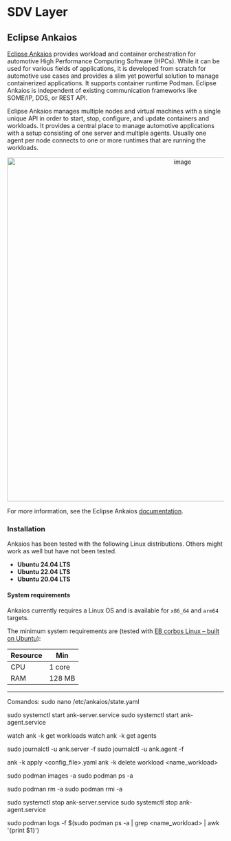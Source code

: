 # SDV Layer

## Eclipse Ankaios
[Eclipse Ankaios](https://github.com/eclipse-ankaios/ankaios/tree/main) provides workload and container orchestration for automotive High Performance Computing Software (HPCs). While it can be used for various fields of applications, it is developed from scratch for automotive use cases and provides a slim yet powerful solution to manage containerized applications. It supports container runtime Podman. Eclipse Ankaios is independent of existing communication frameworks like SOME/IP, DDS, or REST API.

Eclipse Ankaios manages multiple nodes and virtual machines with a single unique API in order to start, stop, configure, and update containers and workloads. It provides a central place to manage automotive applications with a setup consisting of one server and multiple agents. Usually one agent per node connects to one or more runtimes that are running the workloads.

<p align="center">
  <img src="https://github.com/user-attachments/assets/6a9850b8-1ff9-492b-baaf-8d9d20d1998d" alt="image" width="800"/>
</p>

For more information, see the Eclipse Ankaios [documentation](https://eclipse-ankaios.github.io/ankaios/latest/).

### Installation
Ankaios has been tested with the following Linux distributions. Others might work as well but have not been tested.
- **Ubuntu 24.04 LTS**
- **Ubuntu 22.04 LTS**
- **Ubuntu 20.04 LTS**

#### System requirements
Ankaios currently requires a Linux OS and is available for ```x86_64``` and ```arm64``` targets.

The minimum system requirements are (tested with [EB corbos Linux – built on Ubuntu](https://www.elektrobit.com/products/ecu/eb-corbos/linux-built-on-ubuntu/)):

| Resource | Min      |
|----------|----------|
| CPU      | 1 core   |
| RAM      | 128 MB   |

---
Comandos:
sudo nano /etc/ankaios/state.yaml

sudo systemctl start ank-server.service
sudo systemctl start ank-agent.service

watch ank -k get workloads
watch ank -k get agents

sudo journalctl -u ank.server -f
sudo journalctl -u ank.agent -f

ank -k apply <config_file>.yaml
ank -k delete workload <name_workload>

sudo podman images -a
sudo podman ps -a

sudo podman rm -a
sudo podman rmi -a

sudo systemctl stop ank-server.service
sudo systemctl stop ank-agent.service

sudo podman logs -f $(sudo podman ps -a | grep <name_workload> | awk '{print $1}')
